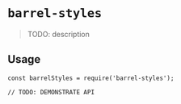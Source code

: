 # `barrel-styles`

> TODO: description

## Usage

```
const barrelStyles = require('barrel-styles');

// TODO: DEMONSTRATE API
```
